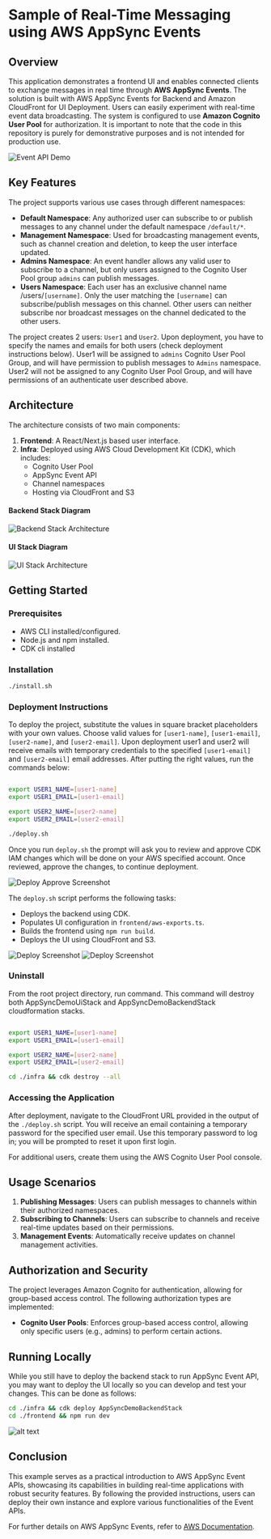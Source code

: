 # Sample of Real-Time Messaging using AWS AppSync Events

## Overview

This application demonstrates a frontend UI and enables connected clients to exchange messages in real time through **AWS AppSync Events**. The solution is built with AWS AppSync Events for Backend and Amazon CloudFront for UI Deployment. Users can easily experiment with real-time event data broadcasting. The system is configured to use **Amazon Cognito User Pool** for authorization. It is important to note that the code in this repository is purely for demonstrative purposes and is not intended for production use. 

![Event API Demo](./docs/events-api-demo.png "Event API Demo")

## Key Features

The project supports various use cases through different namespaces:

- **Default Namespace**: Any authorized user can subscribe to or publish messages to any channel under the default namespace `/default/*`.
- **Management Namespace**: Used for broadcasting management events, such as channel creation and deletion, to keep the user interface updated.
- **Admins Namespace**: An event handler allows any valid user to subscribe to a channel, but only users assigned to the Cognito User Pool group `admins` can publish messages.
- **Users Namespace**: Each user has an exclusive channel name /users/`[username]`. Only the user matching the `[username]` can subscribe/publish messages on this channel. Other users can neither subscribe nor broadcast messages on the channel dedicated to the other users.


The project creates 2 users: `User1` and `User2`. Upon deployment, you have to specify the names and emails for both users (check deployment instructions below). User1 will be assigned to `admins` Cognito User Pool Group, and will have permission to publish messages to `Admins` namespace. User2 will not be assigned to any Cognito User Pool Group, and will have permissions of an authenticate user described above.


## Architecture

The architecture consists of two main components:

1. **Frontend**: A React/Next.js based user interface.
2. **Infra**: Deployed using AWS Cloud Development Kit (CDK), which includes:
   - Cognito User Pool
   - AppSync Event API
   - Channel namespaces
   - Hosting via CloudFront and S3

#### Backend Stack Diagram
![Backend Stack Architecture](./docs/backend-diag.png "Backend Stack Architecture")

#### UI Stack Diagram
![UI Stack Architecture](./docs/ui-diag.png "UI Stack Architecture")

## Getting Started

### Prerequisites

- AWS CLI installed/configured.
- Node.js and npm installed.
- CDK cli installed


### Installation

```bash
./install.sh
```

### Deployment Instructions

To deploy the project, substitute the values in square bracket placeholders with your own values. Choose valid values for `[user1-name]`, `[user1-email]`, `[user2-name]`, and `[user2-email]`. Upon deployment user1 and user2 will receive emails with temporary credentials to the specified `[user1-email]` and `[user2-email]` email addresses.
After putting the right values, run the commands below:

```bash

export USER1_NAME=[user1-name]
export USER1_EMAIL=[user1-email]

export USER2_NAME=[user2-name]
export USER2_EMAIL=[user2-email]

./deploy.sh
```

Once you run `deploy.sh` the prompt will ask you to review and approve CDK IAM changes which will be done on your AWS specified account. Once reviewed, approve the changes, to continue deployment.

![Deploy Approve Screenshot](./docs/cdk-approve.png "Deploy Approve Screenshot")


The `deploy.sh` script performs the following tasks:

- Deploys the backend using CDK.
- Populates UI configuration in `frontend/aws-exports.ts`.
- Builds the frontend using `npm run build`.
- Deploys the UI using CloudFront and S3.

![Deploy Screenshot](./docs/deploy-shot-1.png "Deploy Screenshot")
![Deploy Screenshot](./docs/deploy-shot-2.png "Deploy Screenshot")


### Uninstall
From the root project directory, run command. This command will destroy both AppSyncDemoUiStack and AppSyncDemoBackendStack cloudformation stacks.
```bash

export USER1_NAME=[user1-name]
export USER1_EMAIL=[user1-email]

export USER2_NAME=[user2-name]
export USER2_EMAIL=[user2-email]

cd ./infra && cdk destroy --all
```

### Accessing the Application

After deployment, navigate to the CloudFront URL provided in the output of the `./deploy.sh` script. You will receive an email containing a temporary password for the specified user email. Use this temporary password to log in; you will be prompted to reset it upon first login.

For additional users, create them using the AWS Cognito User Pool console.

## Usage Scenarios

1. **Publishing Messages**: Users can publish messages to channels within their authorized namespaces.
2. **Subscribing to Channels**: Users can subscribe to channels and receive real-time updates based on their permissions.
3. **Management Events**: Automatically receive updates on channel management activities.

## Authorization and Security

The project leverages Amazon Cognito for authentication, allowing for group-based access control. The following authorization types are implemented:

- **Cognito User Pools**: Enforces group-based access control, allowing only specific users (e.g., admins) to perform certain actions.


## Running Locally
While you still have to deploy the backend stack to run AppSync Event API, you may want to deploy the UI locally so you can develop and test your changes. This can be done as follows:
```bash
cd ./infra && cdk deploy AppSyncDemoBackendStack
cd ./frontend && npm run dev
```
![alt text](./docs/image.png)

## Conclusion

This example serves as a practical introduction to AWS AppSync Event APIs, showcasing its capabilities in building real-time applications with robust security features. By following the provided instructions, users can deploy their own instance and explore various functionalities of the Event APIs.

For further details on AWS AppSync Events, refer to [AWS Documentation](https://docs.aws.amazon.com/appsync/latest/eventapi/event-api-welcome.html).
